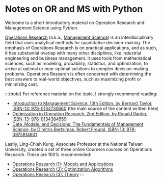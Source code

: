# Notes on OR and MS with Python

Welcome to a short introductory material on Operation Research and Management Science using *Python*.

[Operations Research](https://en.wikipedia.org/wiki/Operations_research) (a.k.a., [Management Science](https://en.wikipedia.org/wiki/Management_science)) is an interdisciplinary field that uses analytical methods for quantitative decision-making. The emphasis of Operations Research is on practical applications, and as such, it has substantial overlap with many other disciplines, like industrial engineering and business management. It uses tools from mathematical sciences, such as modeling, probability, statistics, and optimization, to arrive at optimal or near-optimal solutions to complex decision-making problems. Operations Research is often concerned with determining the best answers to real-world objectives, such as maximizing profit or minimizing cost.

:::{note}
For reference material on the topic, I strongly recommend reading:
* [Introduction to Management Science, 13th Edition, by Bernard Taylor, ISBN-13: 978-0134730660](https://www.amazon.com/Introduction-Management-Science-Whats-Operations/dp/0134730666) (the main source of the content written here)
* [Optimization in Operation Research, 2nd Edition, by Ronald Rardin, ISBN-13: 978-0134384559](https://www.amazon.com/Optimization-Operations-Research-Ronald-Rardin/dp/0134384555/ref=tmm_hrd_swatch_0?_encoding=UTF8&qid=1639675261&sr=1-1)
* [Data, Models, and Decisions: The Fundamentals of Management Science, by Dimitris Bertsimas, Robert Freund, ISBN-13: 978-0975914601](https://www.amazon.com/Data-Models-Decisions-Fundamentals-Management/dp/097591460X/ref=sr_1_1?keywords=Data%2C+Models%2C+and+Decisions%3A+The+Fundamentals+of+Management+Science%2C+by+Dimitris+Bertsimas%2C+Robert+Freund%2C+ISBN-13%3A+978-0975914601&qid=1639675286&s=books&sr=1-1)

Lastly, Ling-Chieh Kung, Associate Professor at the National Taiwan University, created a set of three online Coursera courses on Operations Research. These are 100% recommended:
* [Operations Research (1): Models and Applications](https://www.coursera.org/learn/operations-research-modeling)
* [Operations Research (2): Optimization Algorithms](https://www.coursera.org/learn/operations-research-algorithms)
* [Operations Research (3): Theory](https://www.coursera.org/learn/operations-research-theory)
:::

<!---
:::{note}
Here is a note!
:::

And here is a code block:

```
e = mc^2
```
--->
